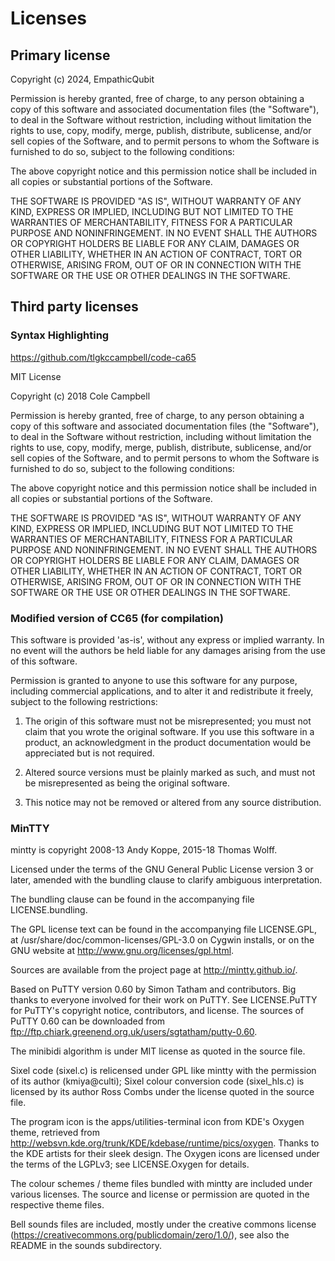 # Licenses

## Primary license

Copyright (c) 2024, EmpathicQubit

Permission is hereby granted, free of charge, to any person obtaining a copy of this software and associated documentation files (the "Software"), to deal in the Software without restriction, including without limitation the rights to use, copy, modify, merge, publish, distribute, sublicense, and/or sell copies of the Software, and to permit persons to whom the Software is furnished to do so, subject to the following conditions:

The above copyright notice and this permission notice shall be included in all copies or substantial portions of the Software.

THE SOFTWARE IS PROVIDED "AS IS", WITHOUT WARRANTY OF ANY KIND, EXPRESS OR IMPLIED, INCLUDING BUT NOT LIMITED TO THE WARRANTIES OF MERCHANTABILITY, FITNESS FOR A PARTICULAR PURPOSE AND NONINFRINGEMENT. IN NO EVENT SHALL THE AUTHORS OR COPYRIGHT HOLDERS BE LIABLE FOR ANY CLAIM, DAMAGES OR OTHER LIABILITY, WHETHER IN AN ACTION OF CONTRACT, TORT OR OTHERWISE, ARISING FROM, OUT OF OR IN CONNECTION WITH THE SOFTWARE OR THE USE OR OTHER DEALINGS IN THE SOFTWARE.

## Third party licenses

### Syntax Highlighting

https://github.com/tlgkccampbell/code-ca65

MIT License

Copyright (c) 2018 Cole Campbell

Permission is hereby granted, free of charge, to any person obtaining a copy
of this software and associated documentation files (the "Software"), to deal
in the Software without restriction, including without limitation the rights
to use, copy, modify, merge, publish, distribute, sublicense, and/or sell
copies of the Software, and to permit persons to whom the Software is
furnished to do so, subject to the following conditions:

The above copyright notice and this permission notice shall be included in all
copies or substantial portions of the Software.

THE SOFTWARE IS PROVIDED "AS IS", WITHOUT WARRANTY OF ANY KIND, EXPRESS OR
IMPLIED, INCLUDING BUT NOT LIMITED TO THE WARRANTIES OF MERCHANTABILITY,
FITNESS FOR A PARTICULAR PURPOSE AND NONINFRINGEMENT. IN NO EVENT SHALL THE
AUTHORS OR COPYRIGHT HOLDERS BE LIABLE FOR ANY CLAIM, DAMAGES OR OTHER
LIABILITY, WHETHER IN AN ACTION OF CONTRACT, TORT OR OTHERWISE, ARISING FROM,
OUT OF OR IN CONNECTION WITH THE SOFTWARE OR THE USE OR OTHER DEALINGS IN THE
SOFTWARE.

### Modified version of CC65 (for compilation)

This software is provided 'as-is', without any express or implied warranty.
In no event will the authors be held liable for any damages arising from
the use of this software.

Permission is granted to anyone to use this software for any purpose,
including commercial applications, and to alter it and redistribute it
freely, subject to the following restrictions:

1. The origin of this software must not be misrepresented; you must not
claim that you wrote the original software. If you use this software in
a product, an acknowledgment in the product documentation would be
appreciated but is not required.

2. Altered source versions must be plainly marked as such, and must not
be misrepresented as being the original software.

3. This notice may not be removed or altered from any source distribution.

### MinTTY

mintty is copyright 2008-13 Andy Koppe, 2015-18 Thomas Wolff.

Licensed under the terms of the GNU General Public License version 3 or later,
amended with the bundling clause to clarify ambiguous interpretation.

The bundling clause can be found in the accompanying file LICENSE.bundling.

The GPL license text can be found in the accompanying file LICENSE.GPL,
at /usr/share/doc/common-licenses/GPL-3.0 on Cygwin installs,
or on the GNU website at http://www.gnu.org/licenses/gpl.html.

Sources are available from the project page at http://mintty.github.io/.

Based on PuTTY version 0.60 by Simon Tatham and contributors.
Big thanks to everyone involved for their work on PuTTY.
See LICENSE.PuTTY for PuTTY's copyright notice, contributors, and license.
The sources of PuTTY 0.60 can be downloaded from
ftp://ftp.chiark.greenend.org.uk/users/sgtatham/putty-0.60.

The minibidi algorithm is under MIT license as quoted in the source file.

Sixel code (sixel.c) is relicensed under GPL like mintty with the
permission of its author (kmiya@culti); Sixel colour conversion code
(sixel_hls.c) is licensed by its author Ross Combs under the license
quoted in the source file.

The program icon is the apps/utilities-terminal icon from KDE's Oxygen theme,
retrieved from http://websvn.kde.org/trunk/KDE/kdebase/runtime/pics/oxygen.
Thanks to the KDE artists for their sleek design. The Oxygen icons are licensed
under the terms of the LGPLv3; see LICENSE.Oxygen for details.

The colour schemes / theme files bundled with mintty are included
under various licenses. The source and license or permission are
quoted in the respective theme files.

Bell sounds files are included, mostly under the creative commons license
(https://creativecommons.org/publicdomain/zero/1.0/), see also the README
in the sounds subdirectory.

